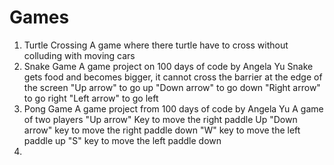 # Games
1. Turtle Crossing
   A game where there turtle have to cross without colluding with moving cars
2. Snake Game
   A game project on 100 days of code by Angela Yu Snake gets food and becomes bigger, it cannot cross the barrier at the edge of the screen "Up arrow" to go up "Down arrow" to go down "Right arrow" to go right "Left arrow" to go left
3. Pong Game
  A game project from 100 days of code by Angela Yu A game of two players "Up arrow" Key to move the right paddle Up "Down arrow" key to move the right paddle down "W" key to move the left paddle up "S" key to move the left paddle down
5. 
